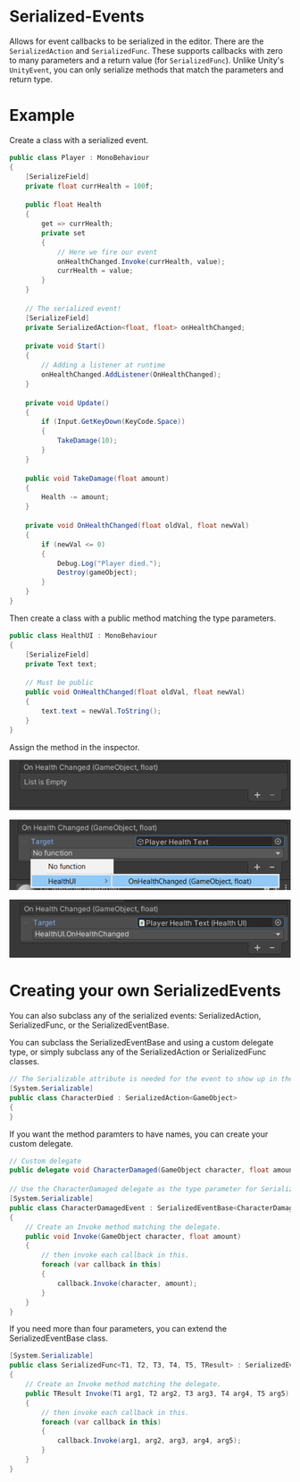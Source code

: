 # Serialized-Events
Allows for event callbacks to be serialized in the editor. There are the `SerializedAction` and `SerializedFunc`. These supports callbacks with zero to many parameters and a return value (for `SerializedFunc`). Unlike Unity's `UnityEvent`, you can only serialize methods that match the parameters and return type.

# Example

Create a class with a serialized event.

```csharp
public class Player : MonoBehaviour
{
    [SerializeField]
    private float currHealth = 100f;

    public float Health
    {
        get => currHealth;
        private set
        {
            // Here we fire our event
            onHealthChanged.Invoke(currHealth, value);
            currHealth = value;
        }
    }

    // The serialized event!
    [SerializeField]
    private SerializedAction<float, float> onHealthChanged;

    private void Start()
    {
        // Adding a listener at runtime
        onHealthChanged.AddListener(OnHealthChanged);
    }

    private void Update()
    {
        if (Input.GetKeyDown(KeyCode.Space))
        {
            TakeDamage(10);
        }
    }

    public void TakeDamage(float amount)
    {
        Health -= amount;
    }

    private void OnHealthChanged(float oldVal, float newVal)
    {
        if (newVal <= 0)
        {
            Debug.Log("Player died.");
            Destroy(gameObject);
        }
    }
}
```

Then create a class with a public method matching the type parameters.

```csharp
public class HealthUI : MonoBehaviour
{
    [SerializeField]
    private Text text;

    // Must be public
    public void OnHealthChanged(float oldVal, float newVal)
    {
        text.text = newVal.ToString();
    }
}
```

Assign the method in the inspector.

![Screenshot of inspector showing a SerializedAction with two parameters. The SerializedAction currently has zero listeners.](Docs~/sample1.png)

![Screenshot of inspector showing the same SerializedAction. The SerializedAction has a one listener added with the target assigned, and the method is currently being selected via a dropdown menu listing the available methods.](Docs~/sample2.png)

![Screenshot of inspector showing the same SerializedAction. The SerializedAction has a one listener added with both the target and method name assigned.](Docs~/sample3.png)

# Creating your own SerializedEvents

You can also subclass any of the serialized events: SerializedAction, SerializedFunc, or the SerializedEventBase.

You can subclass the SerializedEventBase and using a custom delegate type, or simply subclass any of the SerializedAction or SerializedFunc classes.

```csharp
// The Serializable attribute is needed for the event to show up in the inspector.
[System.Serializable]
public class CharacterDied : SerializedAction<GameObject>
{
}
```

If you want the method paramters to have names, you can create your custom delegate.

```csharp
// Custom delegate
public delegate void CharacterDamaged(GameObject character, float amount);

// Use the CharacterDamaged delegate as the type parameter for SerializedEventBase<T>.
[System.Serializable]
public class CharacterDamagedEvent : SerializedEventBase<CharacterDamaged>
{
    // Create an Invoke method matching the delegate.
    public void Invoke(GameObject character, float amount)
    {
        // then invoke each callback in this.
        foreach (var callback in this)
        {
            callback.Invoke(character, amount);
        }
    }
}
```

If you need more than four parameters, you can extend the SerializedEventBase class.

```csharp
[System.Serializable]
public class SerializedFunc<T1, T2, T3, T4, T5, TResult> : SerializedEventBase<System.Func<T1, T2, T3, T4, T5, TResult>>
{
    // Create an Invoke method matching the delegate.
    public TResult Invoke(T1 arg1, T2 arg2, T3 arg3, T4 arg4, T5 arg5)
    {
        // then invoke each callback in this.
        foreach (var callback in this)
        {
            callback.Invoke(arg1, arg2, arg3, arg4, arg5);
        }
    }
}
```
